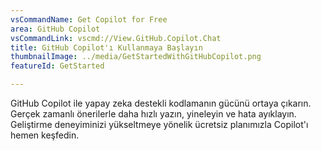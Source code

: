 ```yaml
---
vsCommandName: Get Copilot for Free
area: GitHub Copilot
vsCommandLink: vscmd://View.GitHub.Copilot.Chat
title: GitHub Copilot'ı Kullanmaya Başlayın
thumbnailImage: ../media/GetStartedWithGitHubCopilot.png
featureId: GetStarted

---
```



GitHub Copilot ile yapay zeka destekli kodlamanın gücünü ortaya çıkarın. Gerçek zamanlı önerilerle daha hızlı yazın, yineleyin ve hata ayıklayın. Geliştirme deneyiminizi yükseltmeye yönelik ücretsiz planımızla Copilot'ı hemen keşfedin.

